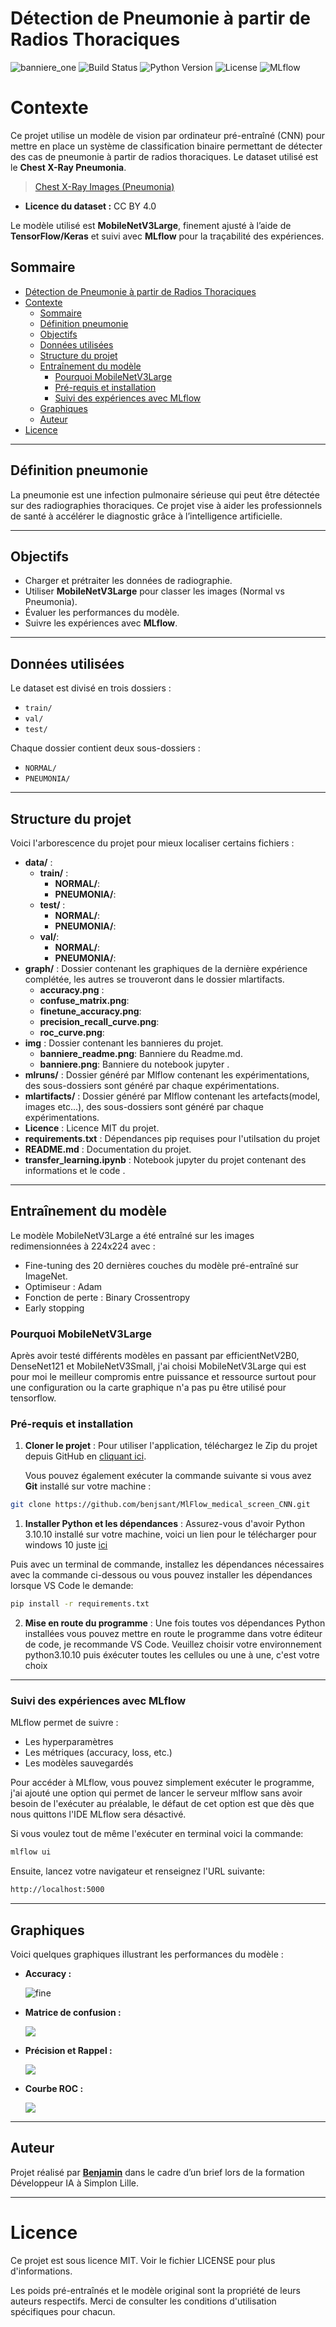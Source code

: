 # Détection de Pneumonie à partir de Radios Thoraciques
![banniere_one](img/banniere_readme.png)
![Build Status](https://img.shields.io/badge/build-passing-brightgreen)
![Python Version](https://img.shields.io/badge/python-3.10.10-blue)
![License](https://img.shields.io/badge/license-MIT-green)
![MLflow](https://img.shields.io/badge/MLflow-enabled-brightgreen)

# Contexte 
Ce projet utilise un modèle de vision par ordinateur pré-entraîné (CNN) pour mettre en place un système de classification binaire permettant de détecter des cas de pneumonie à partir de radios thoraciques. Le dataset utilisé est le **Chest X-Ray Pneumonia**.
> [Chest X-Ray Images (Pneumonia)](https://www.kaggle.com/datasets/paultimothymooney/chest-xray-pneumonia)
- **Licence du dataset :** CC BY 4.0 
  
Le modèle utilisé est **MobileNetV3Large**, finement ajusté à l’aide de **TensorFlow/Keras** et suivi avec **MLflow** pour la traçabilité des expériences.

## Sommaire
- [Détection de Pneumonie à partir de Radios Thoraciques](#détection-de-pneumonie-à-partir-de-radios-thoraciques)
- [Contexte](#contexte)
  - [Sommaire](#sommaire)
  - [Définition pneumonie](#définition-pneumonie)
  - [Objectifs](#objectifs)
  - [Données utilisées](#données-utilisées)
  - [Structure du projet](#structure-du-projet)
  - [Entraînement du modèle](#entraînement-du-modèle)
    - [Pourquoi MobileNetV3Large](#pourquoi-mobilenetv3large)
    - [Pré-requis et installation](#pré-requis-et-installation)
    - [Suivi des expériences avec MLflow](#suivi-des-expériences-avec-mlflow)
  - [Graphiques](#graphiques)
  - [Auteur](#auteur)
- [Licence](#licence)
---


## Définition pneumonie 

La pneumonie est une infection pulmonaire sérieuse qui peut être détectée sur des radiographies thoraciques. Ce projet vise à aider les professionnels de santé à accélérer le diagnostic grâce à l’intelligence artificielle.

--- 

## Objectifs

- Charger et prétraiter les données de radiographie.
- Utiliser **MobileNetV3Large** pour classer les images (Normal vs Pneumonia).
- Évaluer les performances du modèle.
- Suivre les expériences avec **MLflow**.

--- 

## Données utilisées

Le dataset est divisé en trois dossiers :
- `train/`
- `val/`
- `test/`

Chaque dossier contient deux sous-dossiers :
- `NORMAL/`
- `PNEUMONIA/`

---
## Structure du projet
Voici l'arborescence du projet pour mieux localiser certains fichiers : 

- **data/** : 
  - **train/** : 
    - **NORMAL/**: 
    - **PNEUMONIA/**: 
  - **test/** :
    - **NORMAL/**: 
    - **PNEUMONIA/**: 
  - **val/**:
    - **NORMAL/**:
    - **PNEUMONIA/**: 
- **graph/** : Dossier contenant les graphiques de la dernière expérience complétée, les autres se trouveront dans le dossier mlartifacts.
  - **accuracy.png** : 
  - **confuse_matrix.png**:
  - **finetune_accuracy.png**: 
  - **precision_recall_curve.png**: 
  - **roc_curve.png**:  
- **img** : Dossier contenant les bannieres du projet.
  - **banniere_readme.png**: Banniere du Readme.md.
  - **banniere.png**: Banniere du notebook jupyter .
- **mlruns/** : Dossier généré par Mlflow contenant les expérimentations, des sous-dossiers sont généré par chaque expérimentations.
- **mlartifacts/** :  Dossier généré par Mlflow contenant les artefacts(model, images etc...), des sous-dossiers sont généré par chaque expérimentations.
- **Licence** : Licence MIT du projet.
- **requirements.txt** : Dépendances pip requises pour l'utilsation du projet 
- **README.md** : Documentation du projet.
- **transfer_learning.ipynb** : Notebook jupyter du projet contenant des informations et le code . 

---

## Entraînement du modèle

Le modèle MobileNetV3Large a été entraîné sur les images redimensionnées à 224x224 avec :
- Fine-tuning des 20 dernières couches du modèle pré-entraîné sur ImageNet.
- Optimiseur : Adam
- Fonction de perte : Binary Crossentropy
- Early stopping 
  
### Pourquoi MobileNetV3Large 
Après avoir testé différents modèles en passant par efficientNetV2B0, DenseNet121 et MobileNetV3Small, j'ai choisi MobileNetV3Large qui est pour moi le meilleur compromis entre puissance et ressource surtout pour une configuration ou la carte graphique n'a pas pu être utilisé pour tensorflow.
 
### Pré-requis et installation 

1. **Cloner le projet** : Pour utiliser l'application, téléchargez le Zip du projet depuis GitHub en [cliquant ici](https://github.com/benjsant/wator_groupe1.git).

   Vous pouvez également exécuter la commande suivante si vous avez **Git** installé sur votre machine :

```bash
git clone https://github.com/benjsant/MlFlow_medical_screen_CNN.git
```

1. **Installer Python et les dépendances** : Assurez-vous d'avoir Python 3.10.10 installé sur votre machine, voici un lien pour le télécharger pour windows 10 juste [ici](https://www.python.org/ftp/python/3.10.10/python-3.10.10-amd64.exe)


Puis avec un terminal de commande, installez les dépendances nécessaires avec la commande ci-dessous ou vous pouvez installer les dépendances lorsque VS Code le demande:  

```bash
pip install -r requirements.txt
```

2. **Mise en route du programme** : Une fois toutes vos dépendances Python installées vous pouvez mettre en route le programme dans votre éditeur de code, je recommande VS Code. Veuillez choisir votre environnement python3.10.10 puis éxécuter toutes les cellules ou une à une, c'est votre choix 

---

### Suivi des expériences avec MLflow

MLflow permet de suivre :
- Les hyperparamètres
- Les métriques (accuracy, loss, etc.)
- Les modèles sauvegardés

Pour accéder à MLflow, vous pouvez simplement exécuter le programme, j'ai ajouté une option qui permet de lancer le serveur mlflow sans avoir besoin de l'exécuter au préalable, le défaut de cet option est que dès que nous quittons l'IDE MLflow sera désactivé.

Si vous voulez tout de même l'exécuter en terminal voici la commande: 
```bash
mlflow ui
```

Ensuite, lancez votre navigateur et renseignez l'URL suivante: 
```bash
http://localhost:5000
```

---

## Graphiques

Voici quelques graphiques illustrant les performances du modèle :
- **Accuracy :**

  ![fine](graph/finetune_accuracy.png)

- **Matrice de confusion :**
  
  ![](graph/confuse_matrix.png)
- **Précision et Rappel :**
  
  ![](graph/precision_recall_curve.png)
- **Courbe ROC :**
  
  ![](graph/roc_curve.png)

--- 

## Auteur

Projet réalisé par **[Benjamin](https://github.com/benjsant/)** dans le cadre d’un brief lors de la formation Développeur IA à Simplon Lille.

---

# Licence

Ce projet est sous licence MIT. Voir le fichier LICENSE pour plus d'informations.

Les poids pré-entraînés et le modèle original sont la propriété de leurs auteurs respectifs.
Merci de consulter les conditions d'utilisation spécifiques pour chacun.
